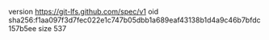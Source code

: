 version https://git-lfs.github.com/spec/v1
oid sha256:f1aa097f3d7fec022e1c747b05dbb1a689eaf43138b1d4a9c46b7bfdc157b5ee
size 537
